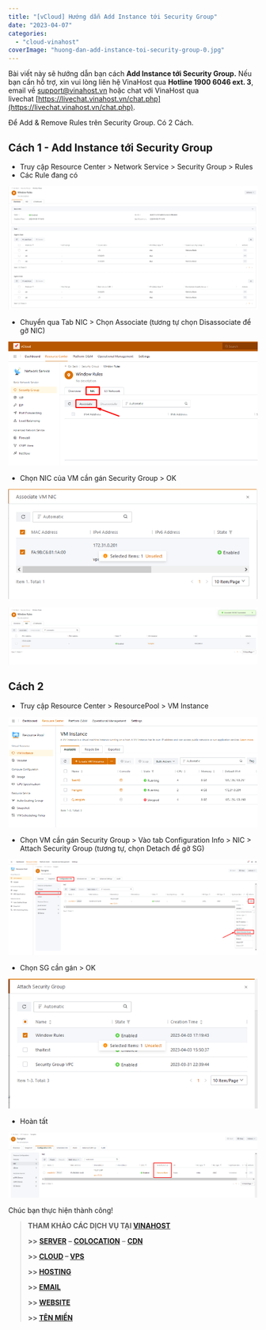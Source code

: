 ```yaml
---
title: "[vCloud] Hướng dẫn Add Instance tới Security Group"
date: "2023-04-07"
categories: 
  - "cloud-vinahost"
coverImage: "huong-dan-add-instance-toi-security-group-0.jpg"
---
```


Bài viết này sẽ hướng dẫn bạn cách **Add Instance tới Security Group.** Nếu bạn cần hỗ trợ, xin vui lòng liên hệ VinaHost qua **Hotline 1900 6046 ext. 3**, email về [support@vinahost.vn](mailto:support@vinahost.vn) hoặc chat với VinaHost qua livechat [https://livechat.vinahost.vn/chat.php](https://livechat.vinahost.vn/chat.php).

Để Add & Remove Rules trên Security Group. Có 2 Cách.

## Cách 1 - Add Instance tới Security Group

- Truy cập Resource Center > Network Service > Security Group > Rules
- Các Rule đang có

![Add Instance](images/huong-dan-add-instance-toi-security-group-1.png)

- Chuyển qua Tab NIC > Chọn Associate (tương tự chọn Disassociate để gỡ NIC)

![](images/huong-dan-add-instance-toi-security-group-2.png)

- Chọn NIC của VM cần gán Security Group > OK

![](images/huong-dan-add-instance-toi-security-group-3.png)

![](images/huong-dan-add-instance-toi-security-group-9.png)

## Cách 2

- Truy cập Resource Center > ResourcePool > VM Instance

![](images/huong-dan-add-instance-toi-security-group-4.png)

- Chọn VM cần gán Security Group > Vào tab Configuration Info > NIC > Attach Security Group (tương tự, chọn Detach để gỡ SG)

![](images/huong-dan-add-instance-toi-security-group-8.png)

- Chọn SG cần gán > OK

![Instance](images/huong-dan-add-instance-toi-security-group-6.png)

- Hoàn tất

![](images/huong-dan-add-instance-toi-security-group-7.png)

Chúc bạn thực hiện thành công!

> **THAM KHẢO CÁC DỊCH VỤ TẠI [VINAHOST](https://vinahost.vn/)**
> 
> **\>>** [**SERVER**](https://vinahost.vn/thue-may-chu-rieng/) **–** [**COLOCATION**](https://vinahost.vn/colocation.html) – [**CDN**](https://vinahost.vn/dich-vu-cdn-chuyen-nghiep)
> 
> **\>> [CLOUD](https://vinahost.vn/cloud-server-gia-re/) – [VPS](https://vinahost.vn/vps-ssd-chuyen-nghiep/)**
> 
> **\>> [HOSTING](https://vinahost.vn/wordpress-hosting)**
> 
> **\>> [EMAIL](https://vinahost.vn/email-hosting)**
> 
> **\>> [WEBSITE](http://vinawebsite.vn/)**
> 
> **\>> [TÊN MIỀN](https://vinahost.vn/ten-mien-gia-re/)**
